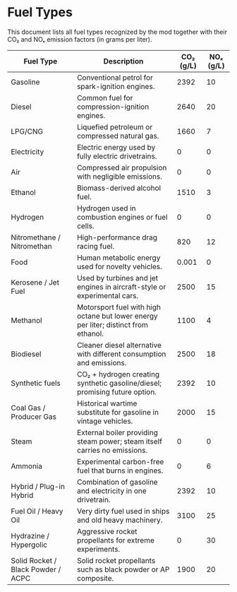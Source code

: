 # Fuel Types

This document lists all fuel types recognized by the mod together with their CO₂ and NOₓ emission factors (in grams per liter).

| Fuel Type | Description | CO₂ (g/L) | NOₓ (g/L) |
| --- | --- | --- | --- |
| Gasoline | Conventional petrol for spark-ignition engines. | 2392 | 10 |
| Diesel | Common fuel for compression-ignition engines. | 2640 | 20 |
| LPG/CNG | Liquefied petroleum or compressed natural gas. | 1660 | 7 |
| Electricity | Electric energy used by fully electric drivetrains. | 0 | 0 |
| Air | Compressed air propulsion with negligible emissions. | 0 | 0 |
| Ethanol | Biomass-derived alcohol fuel. | 1510 | 3 |
| Hydrogen | Hydrogen used in combustion engines or fuel cells. | 0 | 0 |
| Nitromethane / Nitromethan | High-performance drag racing fuel. | 820 | 12 |
| Food | Human metabolic energy used for novelty vehicles. | 0.001 | 0 |
| Kerosene / Jet Fuel | Used by turbines and jet engines in aircraft-style or experimental cars. | 2500 | 15 |
| Methanol | Motorsport fuel with high octane but lower energy per liter; distinct from ethanol. | 1100 | 4 |
| Biodiesel | Cleaner diesel alternative with different consumption and emissions. | 2500 | 18 |
| Synthetic fuels | CO₂ + hydrogen creating synthetic gasoline/diesel; promising future option. | 2392 | 10 |
| Coal Gas / Producer Gas | Historical wartime substitute for gasoline in vintage vehicles. | 2000 | 15 |
| Steam | External boiler providing steam power; steam itself carries no emissions. | 0 | 0 |
| Ammonia | Experimental carbon-free fuel that burns in engines. | 0 | 6 |
| Hybrid / Plug-in Hybrid | Combination of gasoline and electricity in one drivetrain. | 2392 | 10 |
| Fuel Oil / Heavy Oil | Very dirty fuel used in ships and old heavy machinery. | 3100 | 25 |
| Hydrazine / Hypergolic | Aggressive rocket propellants for extreme experiments. | 0 | 30 |
| Solid Rocket / Black Powder / ACPC | Solid rocket propellants such as black powder or AP composite. | 1900 | 20 |
